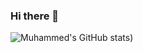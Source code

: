 ### Hi there 👋

![Muhammed's GitHub stats](https://github-readme-stats.vercel.app/api?username=muhammedxyilmaz&show_icons=true&theme=radical&count_private=true))
